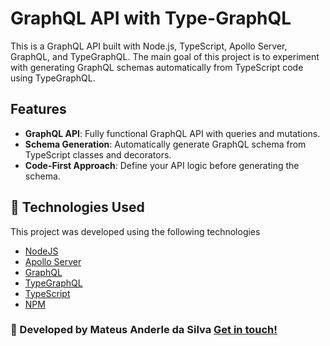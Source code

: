 # GraphQL API with Type-GraphQL

This is a GraphQL API built with Node.js, TypeScript, Apollo Server, GraphQL, and TypeGraphQL. The main goal of this project is to experiment with generating GraphQL schemas automatically from TypeScript code using TypeGraphQL.

## Features

- **GraphQL API**: Fully functional GraphQL API with queries and mutations.
- **Schema Generation**: Automatically generate GraphQL schema from TypeScript classes and decorators.
- **Code-First Approach**: Define your API logic before generating the schema.

## :page_facing_up: Technologies Used

This project was developed using the following technologies

- [NodeJS](https://nodejs.org/en/)
- [Apollo Server](https://www.apollographql.com/)
- [GraphQL](https://graphql.org/)
- [TypeGraphQL](https://typegraphql.com/)
- [TypeScript](https://www.typescriptlang.org/)
- [NPM](https://www.npmjs.com/)

### :rocket: Developed by Mateus Anderle da Silva [Get in touch!](https://www.linkedin.com/in/mateus-anderle/)

